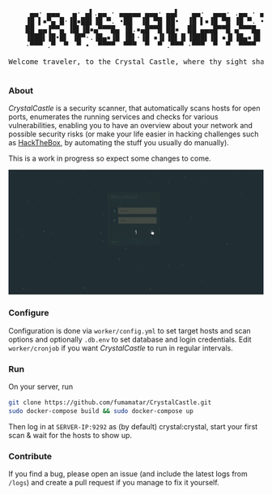 <pre>
     ▄▄· ▄▄▄   ▄· ▄▌.▄▄ · ▄▄▄▄▄ ▄▄▄· ▄▄▌   ▄▄·  ▄▄▄· .▄▄ · ▄▄▄▄▄▄▄▌  ▄▄▄ .
    ▐█ ▌▪▀▄ █·▐█▪██▌▐█ ▀. •██  ▐█ ▀█ ██•  ▐█ ▌▪▐█ ▀█ ▐█ ▀. •██  ██•  ▀▄.▀·
    ██ ▄▄▐▀▀▄ ▐█▌▐█▪▄▀▀▀█▄ ▐█.▪▄█▀▀█ ██▪  ██ ▄▄▄█▀▀█ ▄▀▀▀█▄ ▐█.▪██▪  ▐▀▀▪▄
    ▐███▌▐█•█▌ ▐█▀·.▐█▄▪▐█ ▐█▌·▐█ ▪▐▌▐█▌▐▌▐███▌▐█ ▪▐▌▐█▄▪▐█ ▐█▌·▐█▌▐▌▐█▄▄▌
    ·▀▀▀ .▀  ▀  ▀ •  ▀▀▀▀  ▀▀▀  ▀  ▀ .▀▀▀ ·▀▀▀  ▀  ▀  ▀▀▀▀  ▀▀▀ .▀▀▀  ▀▀▀ 

Welcome traveler, to the Crystal Castle, where thy sight shall always be clear...

</pre>

### About

<i>CrystalCastle</i> is a security scanner, that automatically scans hosts for open ports, enumerates the running services and checks for various vulnerabilities, enabling you to have an overview about your network and possible security risks (or make your life easier in hacking challenges such as [HackTheBox](https://hackthebox.eu), by automating the stuff you usually do manually).

This is a work in progress so expect some changes to come.

![Usage](docs/cc.gif)

### Configure

Configuration is done via `worker/config.yml` to set target hosts and scan options and optionally `.db.env` to set database and login credentials. Edit `worker/cronjob` if you want <i>CrystalCastle</i> to run in regular intervals. 

### Run

On your server, run 
```bash
git clone https://github.com/fumamatar/CrystalCastle.git
sudo docker-compose build && sudo docker-compose up
```

Then log in at `SERVER-IP:9292` as (by default) crystal:crystal, start your first scan & wait for the hosts to show up.

### Contribute

If you find a bug, please open an issue (and include the latest logs from `/logs`) and create a pull request if you manage to fix it yourself.
